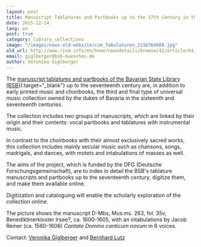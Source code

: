 ```yaml
---
layout: post
title: Manuscript Tablatures and Partbooks up to the 17th Century in the Bavarian State Library
date: 2015-12-14
lang: en
post: true
category: library_collections
image: "/images/news-old-website/csm_Tabulaturen_231b764688.jpg"
old_url: http://www.rism.info/en/home/newsdetails/browse/42/article/64/manuscript-tablatures-and-partbooks-up-to-the-17th-century-in-the-bavarian-state-library.html
email: giglberger@bsb-muenchen.de
author: Veronika Giglberger
---
```


The [manuscript tablatures and partbooks of the Bavarian State Library (BSB)](http://www.digitale-sammlungen.de/index.html?c=sammlung&projekt=1448525517&l=en){:target="_blank"} up to the seventeenth century are, in addition to early printed music and choirbooks, the third and final type of universal music collection owned by the dukes of Bavaria in the sixteenth and seventeenth centuries.

The collection includes two groups of manuscripts, which are linked by their origin and their contents: vocal partbooks and tablatures with instrumental music.

In contrast to the choirbooks with their almost exclusively sacred works, this collection includes mainly secular music such as chansons, songs, madrigals, and dances, with motets and intabulations of masses as well.

The aims of the project, which is funded by the DFG (Deutsche Forschungsgemeinschaft), are to index in detail the BSB's tablature manuscripts and partbooks up to the seventeenth century, digitize them, and make them available online.

Digitization and cataloguing will enable the scholarly exploration of the collection online.

The picture shows the manuscript D-Mbs, Mus.ms. 263, fol. 35v, Benediktinerkloster Irsee?, ca. 1600-1605, with an intabulations by Jacob Reiner (ca. 1560–1606) _Cantate Domino canticum novum_ in 6 voices.

Contact: [Veronika Giglberger](mailto:giglberger@bsb-muenchen.de) and [Bernhard Lutz](mailto:Bernhard.Lutz@bsb-muenchen.de)